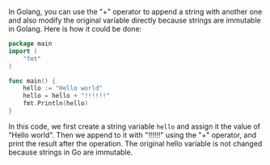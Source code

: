 In Golang, you can use the "+" operator to append a string with another one and also modify the original variable directly because strings are immutable in Golang. Here is how it could be done:

```go
package main
import (
	"fmt"
)

func main() {
	hello := "Hello world"
	hello = hello + "!!!!!!"
	fmt.Println(hello)
}
```
In this code, we first create a string variable `hello` and assign it the value of "Hello world". Then we append to it with "!!!!!!" using the "+" operator, and print the result after the operation. The original hello variable is not changed because strings in Go are immutable.

